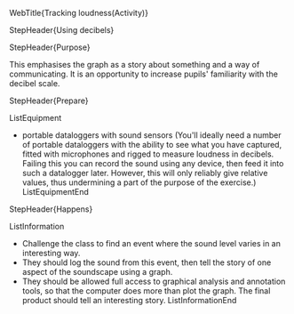WebTitle{Tracking loudness(Activity)}

StepHeader{Using decibels}

StepHeader{Purpose}

This emphasises the graph as a story about something and a way of communicating. It is an opportunity to increase pupils' familiarity with the decibel scale.

StepHeader{Prepare} 

ListEquipment
- portable dataloggers with sound sensors (You'll ideally need a number of portable dataloggers with the ability to see what you have captured, fitted with microphones and rigged to measure loudness in decibels. Failing this you can record the sound using any device, then feed it into such a datalogger later. However, this will only reliably give relative values, thus undermining a part of the purpose of the exercise.)
ListEquipmentEnd

StepHeader{Happens}

ListInformation
- Challenge the class to find an event where the sound level varies in an interesting way.
- They should log the sound from this event, then tell the story of one aspect of the soundscape using a graph.
- They should be allowed full access to graphical analysis and annotation tools, so that the computer does more than plot the graph. The final product should tell an interesting story.
ListInformationEnd

